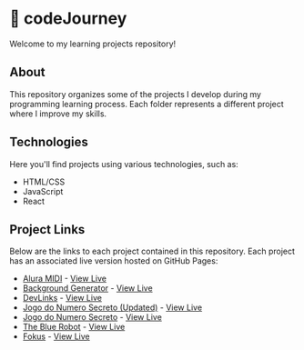 # 🧠 codeJourney

Welcome to my learning projects repository!

## About

This repository organizes some of the projects I develop during my programming learning process. Each folder represents a different project where I improve my skills.

## Technologies

Here you'll find projects using various technologies, such as:

- HTML/CSS
- JavaScript
- React

## Project Links

Below are the links to each project contained in this repository. Each project has an associated live version hosted on GitHub Pages:

- [Alura MIDI](https://github.com/onogabriela/codeJourney/tree/main/alura-midi) - [View Live](https://onogabriela.github.io/codeJourney/alura-midi/)
- [Background Generator](https://github.com/onogabriela/codeJourney/tree/main/background-generator) - [View Live](https://onogabriela.github.io/codeJourney/background-generator/)
- [DevLinks](https://github.com/onogabriela/codeJourney/tree/main/devlinks) - [View Live](https://onogabriela.github.io/codeJourney/devlinks/)
- [Jogo do Numero Secreto (Updated)](https://github.com/onogabriela/codeJourney/tree/main/jogo-do-numero-secreto-updated) - [View Live](https://onogabriela.github.io/codeJourney/jogo-do-numero-secreto-updated/)
- [Jogo do Numero Secreto](https://github.com/onogabriela/codeJourney/tree/main/jogo-do-numero-secreto) - [View Live](https://onogabriela.github.io/codeJourney/jogo-do-numero-secreto/)
- [The Blue Robot](https://github.com/onogabriela/codeJourney/tree/main/the-blue-robot) - [View Live](https://onogabriela.github.io/codeJourney/the-blue-robot/)
- [Fokus](https://github.com/onogabriela/codeJourney/tree/main/fokus) - [View Live](https://onogabriela.github.io/codeJourney/fokus/)
